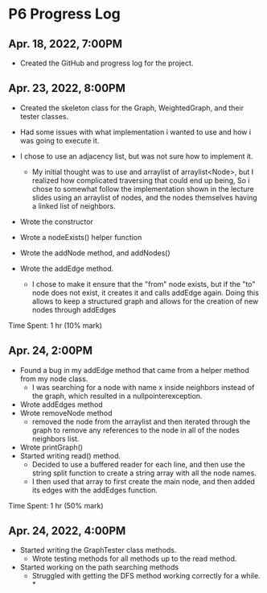# P6 Progress Log

## Apr. 18, 2022, 7:00PM

* Created the GitHub and progress log for the project.&#x20;

## Apr. 23, 2022, 8:00PM

* Created the skeleton class for the Graph, WeightedGraph, and their tester classes.
* Had some issues with what implementation i wanted to use and how i was going to execute it.&#x20;
* I chose to use an adjacency list, but was not sure how to implement it.&#x20;
  * My initial thought was to use and arraylist of arraylist\<Node>, but I realized how complicated traversing that could end up being, So i chose to somewhat follow the implementation shown in the lecture slides using an arraylist of nodes, and the nodes themselves having a linked list of neighbors.&#x20;
* Wrote the constructor
* Wrote a nodeExists() helper function
* Wrote the addNode method, and addNodes()
*   Wrote the addEdge method.&#x20;

    * I chose to make it ensure that the "from" node exists, but if the "to" node does not exist, it creates it and calls addEdge again. Doing this allows to keep a structured graph and allows for the creation of new nodes through addEdges



Time Spent: 1 hr (10% mark)

## Apr. 24, 2:00PM

* Found a bug in my addEdge method that came from a helper method from my node class.&#x20;
  * I was searching for a node with name x inside neighbors instead of the graph, which resulted in a nullpointerexception.
* Wrote addEdges method
* Wrote removeNode method
  * removed the node from the arraylist and then iterated through the graph to remove any references to the node in all of the nodes neighbors list.&#x20;
* Wrote printGraph()
* Started writing read() method.
  * Decided to use a buffered reader for each line, and then use the string split function to create a string array with all the node names.&#x20;
  * I then used that array to first create the main node, and then added its edges with the addEdges function.

Time Spent: 1 hr (50% mark)

## Apr. 24, 2022, 4:00PM

* Started writing the GraphTester class methods.
  * Wrote testing methods for all methods up to the read method.
* Started working on the path searching methods
  * Struggled with getting the DFS method working correctly for a while.
    *
